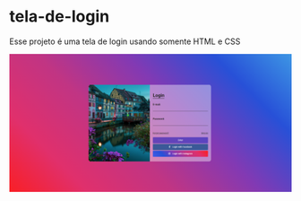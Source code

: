 # tela-de-login

<p>
  Esse projeto é uma tela de login usando somente HTML e CSS
</p>

<img src="https://github.com/JadsonPS/tela-de-login/blob/master/img/desktop.png?raw=true">

